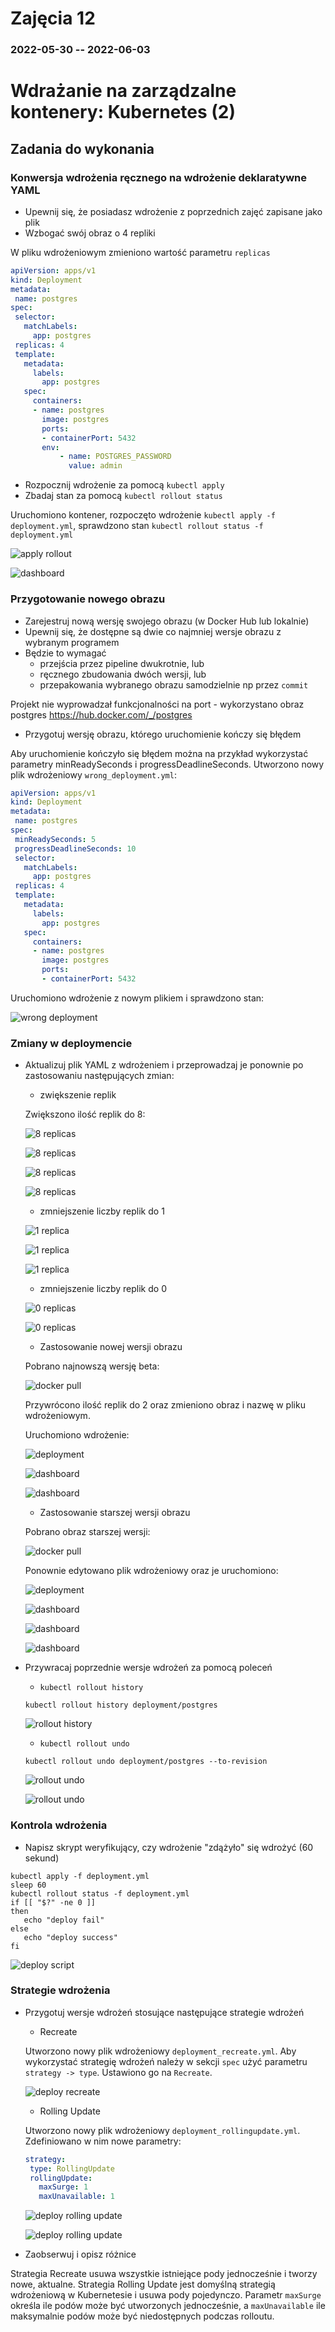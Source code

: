 # Zajęcia 12
### 2022-05-30 -- 2022-06-03

# Wdrażanie na zarządzalne kontenery: Kubernetes (2)

## Zadania do wykonania
### Konwersja wdrożenia ręcznego na wdrożenie deklaratywne YAML
 * Upewnij się, że posiadasz wdrożenie z poprzednich zajęć zapisane jako plik
 * Wzbogać swój obraz o 4 repliki
 
 W pliku wdrożeniowym zmieniono wartość parametru `replicas`
 
 ```yml
 apiVersion: apps/v1
kind: Deployment
metadata:
  name: postgres
spec:
  selector:
    matchLabels:
      app: postgres
  replicas: 4
  template:
    metadata:
      labels:
        app: postgres
    spec:
      containers:
      - name: postgres
        image: postgres
        ports:
        - containerPort: 5432
        env:
            - name: POSTGRES_PASSWORD
              value: admin
 ```
 
 * Rozpocznij wdrożenie za pomocą ```kubectl apply```
 * Zbadaj stan za pomocą ```kubectl rollout status```
 
 Uruchomiono kontener, rozpoczęto wdrożenie `kubectl apply -f deployment.yml`, sprawdzono stan `kubectl rollout status -f deployment.yml`
 
 ![apply rollout](Pictures/1.png?raw=true)
 
 ![dashboard](Pictures/2.png?raw=true)

### Przygotowanie nowego obrazu
 * Zarejestruj nową wersję swojego obrazu (w Docker Hub lub lokalnie)
 * Upewnij się, że dostępne są dwie co najmniej wersje obrazu z wybranym programem
 * Będzie to wymagać 
   * przejścia przez pipeline dwukrotnie, lub
   * ręcznego zbudowania dwóch wersji, lub
   * przepakowania wybranego obrazu samodzielnie np przez ```commit```
   
 Projekt nie wyprowadzał funkcjonalności na port - wykorzystano obraz postgres https://hub.docker.com/_/postgres  
   
 * Przygotuj wersję obrazu, którego uruchomienie kończy się błędem
 
 Aby uruchomienie kończyło się błędem można na przykład wykorzystać parametry minReadySeconds i progressDeadlineSeconds. Utworzono nowy plik wdrożeniowy `wrong_deployment.yml`:
 
 ```yml
 apiVersion: apps/v1
kind: Deployment
metadata:
  name: postgres
spec:
  minReadySeconds: 5
  progressDeadlineSeconds: 10
  selector:
    matchLabels:
      app: postgres
  replicas: 4
  template:
    metadata:
      labels:
        app: postgres
    spec:
      containers:
      - name: postgres
        image: postgres
        ports:
        - containerPort: 5432
 ```
 
 Uruchomiono wdrożenie z nowym plikiem i sprawdzono stan:
 
 ![wrong deployment](Pictures/3.png?raw=true) 
  
### Zmiany w deploymencie
 * Aktualizuj plik YAML z wdrożeniem i przeprowadzaj je ponownie po zastosowaniu następujących zmian:
   * zwiększenie replik

   Zwiększono ilość replik do 8:
   
   ![8 replicas](Pictures/4.png?raw=true)
   
   ![8 replicas](Pictures/5.png?raw=true)
   
   ![8 replicas](Pictures/6.png?raw=true)
   
   ![8 replicas](Pictures/7.png?raw=true)

   * zmniejszenie liczby replik do 1

   ![1 replica](Pictures/8.png?raw=true)
   
   ![1 replica](Pictures/9.png?raw=true)
   
   ![1 replica](Pictures/10.png?raw=true)

   * zmniejszenie liczby replik do 0

   ![0 replicas](Pictures/11.png?raw=true)
   
   ![0 replicas](Pictures/12.png?raw=true)

   * Zastosowanie nowej wersji obrazu

   Pobrano najnowszą wersję beta:
   
   ![docker pull](Pictures/13.png?raw=true)
   
   Przywrócono ilość replik do 2 oraz zmieniono obraz i nazwę w pliku wdrożeniowym.
   
   Uruchomiono wdrożenie:
   
   ![deployment](Pictures/14.png?raw=true)
   
   ![dashboard](Pictures/15.png?raw=true)
   
   ![dashboard](Pictures/16.png?raw=true)

   * Zastosowanie starszej wersji obrazu

   Pobrano obraz starszej wersji:
   
   ![docker pull](Pictures/17.png?raw=true)
   
   Ponownie edytowano plik wdrożeniowy oraz je uruchomiono:
   
   ![deployment](Pictures/18.png?raw=true)
   
   ![dashboard](Pictures/19.png?raw=true)
   
   ![dashboard](Pictures/20.png?raw=true)
   
   ![dashboard](Pictures/21.png?raw=true)

 * Przywracaj poprzednie wersje wdrożeń za pomocą poleceń
   * ```kubectl rollout history```

   `kubectl rollout history deployment/postgres`
   
   ![rollout history](Pictures/22.png?raw=true)

   * ```kubectl rollout undo```

   `kubectl rollout undo deployment/postgres --to-revision`
   
   ![rollout undo](Pictures/23.png?raw=true)
   
   ![rollout undo](Pictures/24.png?raw=true)

### Kontrola wdrożenia
 * Napisz skrypt weryfikujący, czy wdrożenie "zdążyło" się wdrożyć (60 sekund)
 
 ```shell
 kubectl apply -f deployment.yml
sleep 60
kubectl rollout status -f deployment.yml
if [[ "$?" -ne 0 ]]
then
	echo "deploy fail"
else
	echo "deploy success"
fi
 ```
 
 ![deploy script](Pictures/25.png?raw=true)
 
### Strategie wdrożenia
 * Przygotuj wersje wdrożeń stosujące następujące strategie wdrożeń
   * Recreate

   Utworzono nowy plik wdrożeniowy `deployment_recreate.yml`. Aby wykorzystać strategię wdrożeń należy w sekcji `spec` użyć parametru `strategy -> type`. Ustawiono go na `Recreate`.
   
   ![deploy recreate](Pictures/26.png?raw=true)
   

   * Rolling Update

   Utworzono nowy plik wdrożeniowy `deployment_rollingupdate.yml`. Zdefiniowano w nim nowe parametry: 
   ```yml
   strategy:
    type: RollingUpdate
    rollingUpdate:
      maxSurge: 1
      maxUnavailable: 1
   ```
   
   ![deploy rolling update](Pictures/28.png?raw=true)
   
   ![deploy rolling update](Pictures/27.png?raw=true)

 * Zaobserwuj i opisz różnice

  Strategia Recreate usuwa wszystkie istniejące pody jednocześnie i tworzy nowe, aktualne. Strategia Rolling Update jest domyślną strategią wdrożeniową w Kubernetesie i usuwa pody pojedynczo. Parametr `maxSurge` określa ile podów może być utworzonych jednocześnie, a `maxUnavailable` ile maksymalnie podów może być niedostępnych podczas rolloutu.
 
